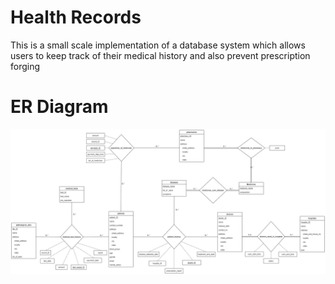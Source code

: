 # Health Records
This is a small scale implementation of a database system which allows users to keep track of their medical history and also prevent prescription forging

# ER Diagram
![alt text](https://github.com/UditArora2000/health_records/blob/master/er_diagram.jpg?raw=true)
